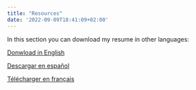 ```yaml
---
title: "Resources"
date: '2022-09-09T18:41:09+02:00'
---
```

In this section you can download my resume in other languages:

<a href="CV in English" onclick='window.open("/cv_dimitrieff_eng.pdf");return false;'>Donwload in English</a>

<a href="CV in Spanish" onclick='window.open("/cv_dimitrieff_esp.pdf");return false;'>Descargar en español</a>

<a href="CV in Spanish" onclick='window.open("/cv_dimitrieff_fra.pdf");return false;'>Télécharger en français</a>